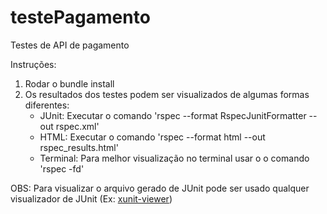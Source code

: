 # testePagamento
Testes de API de pagamento

Instruções:

1. Rodar o bundle install
2. Os resultados dos testes podem ser visualizados de algumas formas diferentes:
    * JUnit: Executar o comando 'rspec --format RspecJunitFormatter --out rspec.xml'
    * HTML: Executar o comando 'rspec --format html --out rspec_results.html'
    * Terminal: Para melhor visualização no terminal usar o o comando 'rspec -fd'
    
OBS: Para visualizar o arquivo gerado de JUnit pode ser usado qualquer visualizador de JUnit (Ex: [xunit-viewer](https://github.com/lukejpreston/xunit-viewer))
